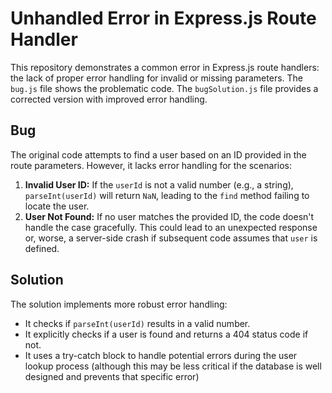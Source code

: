 # Unhandled Error in Express.js Route Handler

This repository demonstrates a common error in Express.js route handlers: the lack of proper error handling for invalid or missing parameters.  The `bug.js` file shows the problematic code.  The `bugSolution.js` file provides a corrected version with improved error handling.

## Bug

The original code attempts to find a user based on an ID provided in the route parameters.  However, it lacks error handling for the scenarios:

1. **Invalid User ID:**  If the `userId` is not a valid number (e.g., a string), `parseInt(userId)` will return `NaN`, leading to the `find` method failing to locate the user.
2. **User Not Found:** If no user matches the provided ID, the code doesn't handle the case gracefully. This could lead to an unexpected response or, worse, a server-side crash if subsequent code assumes that `user` is defined.

## Solution

The solution implements more robust error handling:

- It checks if `parseInt(userId)` results in a valid number.
- It explicitly checks if a user is found and returns a 404 status code if not.
- It uses a try-catch block to handle potential errors during the user lookup process (although this may be less critical if the database is well designed and prevents that specific error)